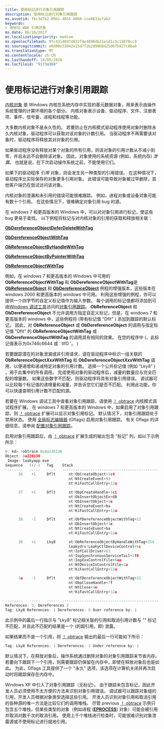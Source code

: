 ```yaml
---
title: 使用标记进行对象引用跟踪
description: 使用标记进行对象引用跟踪
ms.assetid: f6c3d7b2-09b1-4055-b066-cce8831efab2
keywords:
- 用标记 WDK 引用对象
ms.date: 06/16/2017
ms.localizationpriority: medium
ms.openlocfilehash: 9fc4314047d832f4e4890db31e1d1c3c15070cc9
ms.sourcegitcommit: e6d80e33042e15d7f2b2d9868d25d07b927c86a0
ms.translationtype: MT
ms.contentlocale: zh-CN
ms.lasthandoff: 10/05/2020
ms.locfileid: "91734369"
---
```

# <a name="object-reference-tracing-with-tags"></a>使用标记进行对象引用跟踪


[内核对象](managing-kernel-objects.md) 是 Windows 内核在系统内存中实现的基元数据对象，用来表示由操作系统管理的计算环境的各个部分。 内核对象表示设备、驱动程序、文件、注册表项、事件、信号量、进程和线程等功能。

大多数内核对象不是永久性的。 若要防止在内核模式驱动程序使用对象时删除永久内核对象，驱动程序可以获取对该对象的计数引用。 当驱动程序不再需要该对象时，驱动程序将释放其对对象的引用。

如果驱动程序没有释放对某个对象的所有引用，则该对象的引用计数从不减小到零，并且永远不会删除该对象。 因此，对象使用的系统资源 (例如，系统内存) *泄露*。 也就是说，在下次启动操作系统之前，不能使用它们。

如果下的驱动程序 *引用* 对象，则会发生另一种类型的引用错误。 在这种情况下，驱动程序比实际保存的对象更多引用对象。 此错误可能导致对象被过早删除，其他客户端仍在尝试访问该对象。

内核对象的泄漏和未引用的错误可能很难跟踪。 例如，进程对象或设备对象可能有数十个引用。 在这些情况下，很难确定对象引用 bug 的源。

在 windows 7 和更高版本的 Windows 中，可以对对象引用进行标记，使这些 bug 更易于查找。 以下例程将标记与对内核对象的引用的获取和释放相关联：

[**ObDereferenceObjectDeferDeleteWithTag**](/windows-hardware/drivers/ddi/wdm/nf-wdm-obdereferenceobjectdeferdeletewithtag)

[**ObDereferenceObjectWithTag**](/windows-hardware/drivers/ddi/wdm/nf-wdm-obdereferenceobjectwithtag)

[**ObReferenceObjectByHandleWithTag**](/windows-hardware/drivers/ddi/wdm/nf-wdm-obreferenceobjectbyhandlewithtag)

[**ObReferenceObjectByPointerWithTag**](/windows-hardware/drivers/ddi/wdm/nf-wdm-obreferenceobjectbypointerwithtag)

[**ObReferenceObjectWithTag**](/windows-hardware/drivers/ddi/wdm/nf-wdm-obreferenceobjectwithtag)

例如，在 windows 7 和更高版本的 Windows 中可用的 **ObReferenceObjectWithTag** 和 **ObDereferenceObjectWithTag**是 [**ObReferenceObject**](/windows-hardware/drivers/ddi/wdm/nf-wdm-obfreferenceobject) 和 [**ObDereferenceObject**](/windows-hardware/drivers/ddi/wdm/nf-wdm-obdereferenceobject) 例程的增强版本，这些版本在 windows 2000 和更高版本的 windows 中可用。 利用这些增强的例程，你可以提供一个四字节的自定义标记值作为输入参数。 每个调用的标记值都将添加到可由[Windows 调试工具](https://go.microsoft.com/fwlink/p/?linkid=153599)访问的[对象引用跟踪](../debugger/object-reference-tracing.md)。 **ObReferenceObject** 和 **ObDereferenceObject** 不允许调用方指定自定义标记，但是，在 windows 7 和更高版本的 windows 中，这些例程将 (带有标记值 "Dflt" ) 添加到跟踪的默认标记。 因此，对 **ObReferenceObject** 或 **ObDereferenceObject** 的调用与指定标记值 "Dflt" 的 **ObReferenceObjectWithTag** 或 **ObDereferenceObjectWithTag** 的调用具有相同的效果。 在您的程序中 (，此标记值表示为0x746c6644 或 ' tlfD '。 ) 

若要跟踪潜在的对象泄漏或非引用请求，请在驱动程序中标识一组关联的 **ObReferenceObject*Xxx*WithTag** 和 **ObDereferenceObject*Xxx*WithTag** 调用，以便递增和递减特定对象的引用计数。 选择一个公共标记值 (例如 "Lky8" ) ，用于此集中的所有调用。 完成使用对象的驱动程序后，减量的数量应与完全匹配的增量数。 如果这些数字不匹配，则驱动程序将具有对象引用错误。 调试器可以比较每个标记值的递增量和减量，并告诉您它们是否不匹配。 利用此功能，你可以快速查明引用计数不匹配的源。

若要在 Windows 调试工具中查看对象引用跟踪，请使用 [！ obtrace](../debugger/-obtrace.md) 内核模式调试程序扩展。 在 windows 7 和更高版本的 Windows 中，如果启用了对象引用跟踪，则 [！ obtrace](../debugger/-obtrace.md) 扩展可以显示对象引用标记。 默认情况下，对象引用跟踪处于禁用状态。 使用 [全局标志编辑器](https://go.microsoft.com/fwlink/p/?linkid=153601) (Gflags) 启用对象引用跟踪。 有关 Gflags 的详细信息，请参阅 [配置对象引用跟踪](https://go.microsoft.com/fwlink/p/?linkid=153602)。

启用对象引用跟踪后，由 [！ obtrace](../debugger/-obtrace.md) 扩展生成的输出包含 "标记" 列，如以下示例所示：

```cpp
0: kd> !obtrace 0x8a226130
Object: 8a226130
 Image: leakyapp.exe
Sequence   (+/-)   Tag    Stack
--------   -----   ----   --------------------------------------------
      36    +1     Dflt      nt!ObCreateObject+1c4
                             nt!NtCreateEvent+93
                             nt!KiFastCallEntry+12a

      37    +1     Dflt      nt!ObpCreateHandle+1c1
                             nt!ObInsertObjectEx+d8
                             nt!ObInsertObject+1e
                             nt!NtCreateEvent+ba
                             nt!KiFastCallEntry+12a

      38    -1     Dflt      nt!ObfDereferenceObjectWithTag+22
                             nt!ObInsertObject+1e
                             nt!NtCreateEvent+ba
                             nt!KiFastCallEntry+12a

      39    +1     Lky8      nt!ObReferenceObjectByHandleWithTag+254
                             leakydrv!LeakyCtlDeviceControl+6c
                             nt!IofCallDriver+63
                             nt!IopSynchronousServiceTail+1f8
                             nt!IopXxxControlFile+6aa
                             nt!NtDeviceIoControlFile+2a
                             nt!KiFastCallEntry+12a

      3a    -1     Dflt      nt!ObfDereferenceObjectWithTag+22
                             nt!ObpCloseHandle+7f
                             nt!NtClose+4e
                             nt!KiFastCallEntry+12a
 
--------   -----   ----   --------------------------------------------
References: 3, Dereferences 2
Tag: Lky8 References: 1 Dereferences: 0 Over reference by: 1
```

此示例中的最后一行指示与 "Lky8" 标记相关联的引用和取消引用计数与 "" 标记不匹配，并且此不匹配的结果是一个 (的超引用，即) 泄露。

如果结果而不是一个引用，则 [！ obtrace](../debugger/-obtrace.md) 输出的最后一行可能如下所示：

```cpp
Tag: Lky8 References: 1 Dereferences: 2 Under reference by: 1
```

默认情况下，在释放对象后，操作系统通过删除对象的对象引用跟踪来节省内存。 若要向下跟踪下一个引用，则需要跟踪仍保留在内存中，即使在释放对象后也是如此。 为此，Gflags 工具提供了一个 "永久" 选项，该选项在计算机关闭并再次启动时将跟踪保存在内存中。

Windows XP 中引入了对象引用跟踪（无标记）。 由于跟踪未包含标记，因此开发人员必须使用不太方便的方法来识别对象引用错误。 调试器可以跟踪对象组的引用，开发人员根据对象类型选择这些引用。 开发人员识别对象引用和取消引用的各种源的唯一方法是比较它们的调用堆栈。 尽管 previous [！ obtrace](../debugger/-obtrace.md) 示例只包含五个堆栈，但某些类型的对象（例如进程 ([**EPROCESS**](eprocess.md)) 对象）可能会被引用并取消对数千次的取消引用。 使用上千个堆栈进行检查时，可能很难识别对象泄露源或不使用标记进行就地引用。